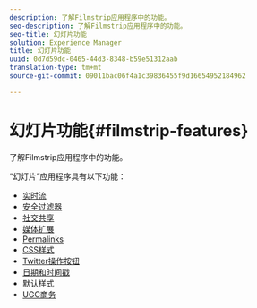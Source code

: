 ```yaml
---
description: 了解Filmstrip应用程序中的功能。
seo-description: 了解Filmstrip应用程序中的功能。
seo-title: 幻灯片功能
solution: Experience Manager
title: 幻灯片功能
uuid: 0d7d59dc-0465-44d3-8348-b59e51312aab
translation-type: tm+mt
source-git-commit: 09011bac06f4a1c39836455f9d16654952184962

---
```



# 幻灯片功能{#filmstrip-features}

了解Filmstrip应用程序中的功能。

“幻灯片”应用程序具有以下功能：

* [实时流](/help/using/c-features-livefyre/c-content-behavior-features/c-content-behavior-features.md#section_emd_syl_d1b)
* [安全过滤器](/help/using/c-features-livefyre/c-about-moderation/c-moderation.md#c_moderation)
* [社交共享](/help/using/c-features-livefyre/c-social-sharing/c-social-sharing.md#c_social_sharing)
* [媒体扩展](/help/using/c-features-livefyre/c-enagement-features.md#section_pmq_ycm_d1b)
* [Permalinks](/help/using/c-features-livefyre/c-content-collection-tags/c-permalinks.md#c_permalinks)
* [CSS样式](/help/using/c-features-livefyre/c-styling-features/c-css-styling-branding.md#c_css_styling_branding)
* [Twitter操作按钮](/help/using/c-features-livefyre/c-enagement-features.md#section_uzm_ldm_d1b)
* [日期和时间戳](/help/using/c-features-livefyre/c-styling-features/c-date-and-timestamp.md#c_date_and_timestamp)
* 默认样式
* [UGC商务](/help/using/c-features-livefyre/c-ugc-commerce.md#c_ugc_commerce)
